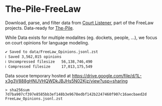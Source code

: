 # The-Pile-FreeLaw

Download, parse, and filter data from [Court Listener](https://www.courtlistener.com/api/bulk-info/), part of the FreeLaw projects. Data-ready for [The-Pile](https://github.com/EleutherAI/The-Pile).

While Data exists for multiple modalites (eg. dockets, people, ...), we focus on court opinions for language modeling.

    ✔ Saved to data/FreeLaw_Opinions.jsonl.zst
    ℹ Saved 3,562,015 opinions
    ℹ Uncompressed filesize   56,138,746,490
    ℹ Compressed filesize     17,013,175,549

Data souce temporary hosted at https://drive.google.com/file/d/1L-x3g3V888gHNUVHQWDkJBJHs5N02Kjz/view?usp=sharing

    > sha256sum 7d7ba907cf397e8585bb3ef148b3e9678edbf142b2247460f907c16aecbaed2d  FreeLaw_Opinions.jsonl.zst
